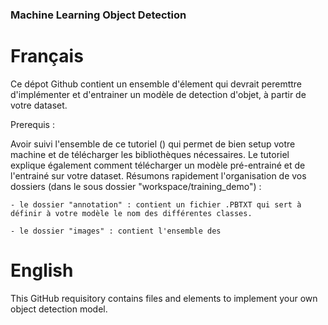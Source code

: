 ### Machine Learning Object Detection

# Français

Ce dépot Github contient un ensemble d'élement qui devrait peremttre d'implémenter et d'entrainer un modèle de detection d'objet, à partir de votre dataset.

Prerequis : 

Avoir suivi l'ensemble de ce tutoriel () qui permet de bien setup votre machine et de télécharger les bibliothèques nécessaires. Le tutoriel explique également comment télécharger un modèle pré-entrainé et de l'entrainé sur votre dataset. Résumons rapidement l'organisation de vos dossiers (dans le sous dossier "workspace/training_demo") : 

    - le dossier "annotation" : contient un fichier .PBTXT qui sert à définir à votre modèle le nom des différentes classes.

    - le dossier "images" : contient l'ensemble des 

# English
This GitHub requisitory contains files and elements to implement your own object detection model.